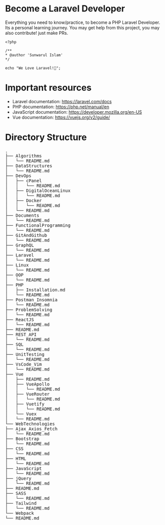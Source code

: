 # Become a Laravel Developer

Everything you need to know/practice, to become a PHP Laravel Developer. Its a personal learning journey. You may get help from this project, you may also contribute! just make PRs.

```
<?php

/**
* @author 'Sunwarul Islam'
*/

echo "We Love Laravel!💓";

```

# Important resources

- Laravel documentation: https://laravel.com/docs
- PHP documentation: https://php.net/manual/en
- JavaScript documentation: https://developer.mozilla.org/en-US
- Vue documentation: https://vuejs.org/v2/guide/

# Directory Structure

<pre>
.
├── Algorithms
│   └── README.md
├── DataStructures
│   └── README.md
├── DevOps
│   ├── cPanel
│   │   └── README.md
│   ├── DigitalOceanLinux
│   │   └── README.md
│   ├── Docker
│   │   └── README.md
│   └── README.md
├── Documents
│   └── README.md
├── FunctionalProgramming
│   └── README.md
├── GitAndGithub
│   └── README.md
├── GraphQL
│   └── README.md
├── Laravel
│   └── README.md
├── Linux
│   └── README.md
├── OOP
│   └── README.md
├── PHP
│   ├── Installation.md
│   └── README.md
├── Postman_Insomnia
│   └── README.md
├── ProblemSolving
│   └── README.md
├── ReactJS
│   └── README.md
├── README.md
├── REST_API
│   └── README.md
├── SQL
│   └── README.md
├── UnitTesting
│   └── README.md
├── VsCode_Vim
│   └── README.md
├── Vue
│   ├── README.md
│   ├── VueApollo
│   │   └── README.md
│   ├── VueRouter
│   │   └── README.md
│   ├── Vuetify
│   │   └── README.md
│   └── Vuex
│   └── README.md
└── WebTechnologies
├── Ajax_Axios_Fetch
│   └── README.md
├── Bootstrap
│   └── README.md
├── CSS
│   └── README.md
├── HTML
│   └── README.md
├── JavaScript
│   └── README.md
├── jQuery
│   └── README.md
├── README.md
├── SASS
│   └── README.md
├── Tailwind
│   └── README.md
└── Webpack
└── README.md
</pre>
